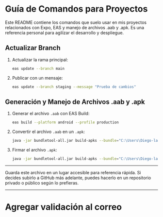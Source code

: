 # Guía de Comandos para Proyectos

Este README contiene los comandos que suelo usar en mis proyectos relacionados con Expo, EAS y manejo de archivos .aab y .apk. Es una referencia personal para agilizar el desarrollo y despliegue.

## Actualizar Branch
1. Actualizar la rama principal:
   ```bash
   eas update --branch main
   ```

2. Publicar con un mensaje:
   ```bash
   eas update --branch staging --message "Prueba de cambios"
   ```

## Generación y Manejo de Archivos .aab y .apk
1. Generar el archivo `.aab` con EAS Build:
   ```bash
   eas build --platform android --profile production
   ```

2. Convertir el archivo `.aab` en un `.apk`:
   ```bash
   java -jar bundletool-all.jar build-apks --bundle="C:\Users\Diego-lap\Desktop\Desarrollo completo\bundletool\9mm.aab" --output="C:\Users\Diego-lap\Desktop\Desarrollo completo\bundletool\9mm.apks" --mode=universal
   ```

3. Firmar el archivo `.apk`:
   ```bash
   java -jar bundletool-all.jar build-apks --bundle="C:\Users\Diego-lap\Desktop\Desarrollo completo\bundletool\9mm.aab" --output="C:\Users\Diego-lap\Desktop\Desarrollo completo\bundletool\9mm.apks" --mode=universal --ks="C:\Users\Diego-lap\Desktop\Desarrollo completo\9e\mobile-app\credentials\android\keystore.jks" --ks-pass=pass:bfac85484ec600ec52a8bcee50e57435 --ks-key-alias=5ecae2bf0f33ae2e2159ab0e87cbf4c3 --key-pass=pass:2e3f0d00bdf7506177b26c1950a66bf6
   ```

---

Guarda este archivo en un lugar accesible para referencia rápida. Si decides subirlo a GitHub más adelante, puedes hacerlo en un repositorio privado o público según lo prefieras.


---
# Agregar validación al correo